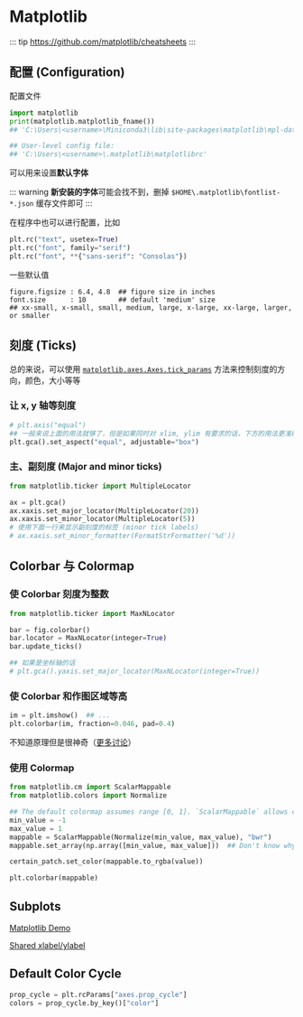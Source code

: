 # Matplotlib

::: tip
<https://github.com/matplotlib/cheatsheets>
:::

## 配置 (Configuration)

配置文件

```python
import matplotlib
print(matplotlib.matplotlib_fname())
## 'C:\Users\<username>\Miniconda3\lib\site-packages\matplotlib\mpl-data\matplotlibrc'

## User-level config file:
## 'C:\Users\<username>\.matplotlib\matplotlibrc'
```

可以用来设置**默认字体**

::: warning
**新安装的字体**可能会找不到，删掉 `$HOME\.matplotlib\fontlist-*.json` 缓存文件即可
:::

在程序中也可以进行配置，比如

```python
plt.rc("text", usetex=True)
plt.rc("font", family="serif")
plt.rc("font", **{"sans-serif": "Consolas"})
```

一些默认值

```
figure.figsize : 6.4, 4.8  ## figure size in inches
font.size      : 10        ## default 'medium' size
## xx-small, x-small, small, medium, large, x-large, xx-large, larger, or smaller
```

## 刻度 (Ticks)

总的来说，可以使用 [`matplotlib.axes.Axes.tick_params`](https://matplotlib.org/stable/api/_as_gen/matplotlib.axes.Axes.tick_params.html) 方法来控制刻度的方向，颜色，大小等等

### 让 x, y 轴等刻度

```python
# plt.axis("equal")
## 一般来说上面的用法就够了，但是如果同时对 xlim, ylim 有要求的话，下方的用法更准确
plt.gca().set_aspect("equal", adjustable="box")
```

### 主、副刻度 (Major and minor ticks)

```python
from matplotlib.ticker import MultipleLocator

ax = plt.gca()
ax.xaxis.set_major_locator(MultipleLocator(20))
ax.xaxis.set_minor_locator(MultipleLocator(5))
# 使用下面一行来显示副刻度的标签 (minor tick labels)
# ax.xaxis.set_minor_formatter(FormatStrFormatter('%d'))
```

## Colorbar 与 Colormap

### 使 Colorbar 刻度为整数

```python
from matplotlib.ticker import MaxNLocator

bar = fig.colorbar()
bar.locator = MaxNLocator(integer=True)
bar.update_ticks()

## 如果是坐标轴的话
# plt.gca().yaxis.set_major_locator(MaxNLocator(integer=True))
```

### 使 Colorbar 和作图区域等高

```python
im = plt.imshow()  ## ...
plt.colorbar(im, fraction=0.046, pad=0.4)
```

不知道原理但是很神奇（[更多讨论](https://stackoverflow.com/a/26720422)）

### 使用 Colormap

```python
from matplotlib.cm import ScalarMappable
from matplotlib.colors import Normalize

## The default colormap assumes range [0, 1]. `ScalarMappable` allows custom range.
min_value = -1
max_value = 1
mappable = ScalarMappable(Normalize(min_value, max_value), "bwr")
mappable.set_array(np.array([min_value, max_value]))  ## Don't know why but `set_array` is needed

certain_patch.set_color(mappable.to_rgba(value))

plt.colorbar(mappable)
```

## Subplots

[Matplotlib Demo](https://matplotlib.org/3.1.1/gallery/subplots_axes_and_figures/subplots_demo.html)

[Shared xlabel/ylabel](https://stackoverflow.com/a/53172335/8682688)

## Default Color Cycle

```python
prop_cycle = plt.rcParams["axes.prop_cycle"]
colors = prop_cycle.by_key()["color"]
```
